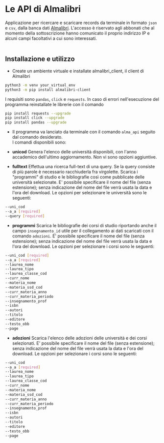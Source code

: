 # Le API di Almalibri

Applicazione per ricercare e scaricare records da terminale in formato `json` e `csv`, dalla banca dati [Almalibri](https://almalibri.it). L'accesso è riservato agli abbonati che al momento della sottoscrizione hanno comunicato il proprio indirizzo IP e alcuni campi facoltativi a cui sono interessati.  
&nbsp;
&nbsp;

## Installazione e utilizzo  

- Create un ambiente virtuale e installate almalibri_client, il client di Almalibri  

```bash
python3 -m venv your_virtual_env
python3 -m pip install almalibri-client
```

I requisiti sono `pandas`, `click` e `requests`.  In caso di errori nell'esecuzione del programma reinstallate le librerie con il comando  

```bash
pip install requests --upgrade
pip install click --upgrade
pip install pandas --upgrade
```  

- Il programma va lanciato da terminale con il comando `alma_api` seguito dal comando desiderato.  
I comandi disponibili sono:

- **unicod**   Genera l'elenco delle università disponibili, con l'anno accademico dell'ultimo aggiornamento. Non vi sono opzioni aggiuntive.  

- **fulltext**  Effettua una ricerca full-text di una query. Se la query consiste di più parole è necessario racchiuderla fra virgolette. Scarica i "programmi" di studio e le bibliografie così come pubblicate delle università selezionate. E' possibile specificare il nome del file (senza estensione); senza indicazione del nome del file verrà usata la data e l'ora del download. Le opzioni per selezionare le università sono le seguenti:

```bash
--uni_cod
--a_a [required]  
--query [required]  
```

- **programmi**  Scarica le bibliografie dei corsi di studio riportando anche il campo  ``insegnamento_id`` utile per il collegamento ai dati scaricati con il comando ``adozioni``. E' possibile specificare il nome del file (senza estensione); senza indicazione del nome del file verrà usata la data e l'ora del download. Le opzioni per selezionare i corsi sono le seguenti:

```bash
--uni_cod [required]  
--a_a [required]  
--laurea_nome  
--laurea_tipo  
--laurea_classe_cod  
--curr_nome  
--materia_nome  
--materia_ssd_cod  
--curr_materia_anno  
--curr_materia_periodo  
--insegnamento_prof  
--isbn  
--autori  
--titolo  
--editore  
--testo_obb  
--page
```

- **adozioni**  Scarica l'elenco delle adozioni delle università e dei corsi selezionati. E' possibile specificare il nome del file (senza estensione); senza indicazione del nome del file verrà usata la data e l'ora del download. Le opzioni per selezionare i corsi sono le seguenti:

```bash
--uni_cod  
--a_a [required]  
--laurea_nome  
--laurea_tipo  
--laurea_classe_cod  
--curr_nome  
--materia_nome  
--materia_ssd_cod  
--curr_materia_anno  
--curr_materia_periodo  
--insegnamento_prof  
--isbn  
--autori  
--titolo  
--editore  
--testo_obb  
--page
```  
